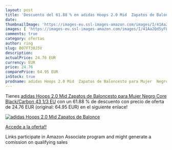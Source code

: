 ```yaml
---
layout: post
title: 'Descuento del 61.88 % en adidas Hoops 2.0 Mid  Zapatos de Balonce'
date: 
thumbnailImage: 'https://images-eu.ssl-images-amazon.com/images/I/41Aa2Qd5yFL._SL200_.jpg'
images: [ 'https://images-eu.ssl-images-amazon.com/images/I/41Aa2Qd5yFL._SL200_.jpg' ]
comments: true
category: ofertas
author: ring
slug: B07FT38J5V
description:
actualPrice: 24.76 EUR
currency: EUR
price: 24.76
comparePrice: 64.95 EUR
inStock: true
prodname: adidas Hoops 2.0 Mid  Zapatos de Baloncesto para Mujer  Negro Core Black/Carbon  43 1/3 EU
---
```


Tienes [adidas Hoops 2.0 Mid  Zapatos de Baloncesto para Mujer  Negro Core Black/Carbon  43 1/3 EU](https://www.amazon.es/dp/B07FT38J5V/?tag=tolees-21) con un 61.88 % de descuento con precio de oferta de 24.76 EUR (original: 64.95 EUR) en el siguiente enlace!

[![adidas Hoops 2.0 Mid  Zapatos de Balonce](https://images-eu.ssl-images-amazon.com/images/I/41Aa2Qd5yFL._SL200_.jpg)](https://www.amazon.es/dp/B07FT38J5V/?tag=tolees-21)

[Accede a la oferta!!](https://www.amazon.es/dp/B07FT38J5V/?tag=tolees-21)

Links participate in Amazon Associate program and might generate a comission on qualifying sales


